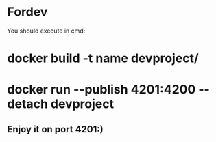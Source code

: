# Fordev

You should execute in cmd: 
# docker build -t **name** devproject/
# docker run --publish 4201:4200 --detach devproject

## Enjoy it on port 4201:)


